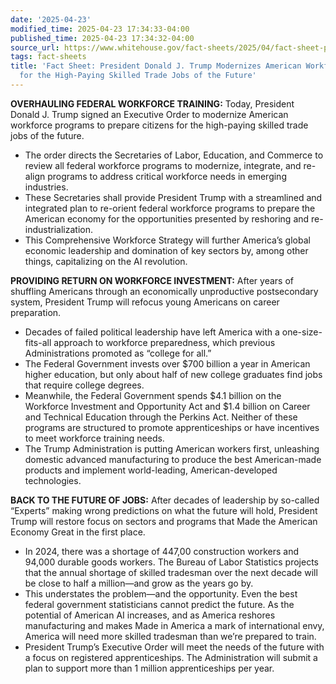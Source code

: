 ```yaml
---
date: '2025-04-23'
modified_time: 2025-04-23 17:34:33-04:00
published_time: 2025-04-23 17:34:32-04:00
source_url: https://www.whitehouse.gov/fact-sheets/2025/04/fact-sheet-president-donald-j-trump-modernizes-american-workforce-programs-for-the-high-paying-skilled-trade-jobs-of-the-future/
tags: fact-sheets
title: 'Fact Sheet: President Donald J. Trump Modernizes American Workforce Programs
  for the High-Paying Skilled Trade Jobs of the Future'
---
```

 
**OVERHAULING FEDERAL WORKFORCE TRAINING:** Today, President Donald J.
Trump signed an Executive Order to modernize American workforce programs
to prepare citizens for the high-paying skilled trade jobs of the
future.

-   The order directs the Secretaries of Labor, Education, and Commerce
    to review all federal workforce programs to modernize, integrate,
    and re-align programs to address critical workforce needs in
    emerging industries.
-   These Secretaries shall provide President Trump with a streamlined
    and integrated plan to re-orient federal workforce programs to
    prepare the American economy for the opportunities presented by
    reshoring and re-industrialization.
-   This Comprehensive Workforce Strategy will further America’s global
    economic leadership and domination of key sectors by, among other
    things, capitalizing on the AI revolution.

**PROVIDING RETURN ON WORKFORCE INVESTMENT:** After years of shuffling
Americans through an economically unproductive postsecondary system,
President Trump will refocus young Americans on career preparation.

-   Decades of failed political leadership have left America with a
    one-size-fits-all approach to workforce preparedness, which previous
    Administrations promoted as “college for all.”
-   The Federal Government invests over $700 billion a year in American
    higher education, but only about half of new college graduates find
    jobs that require college degrees.
-   Meanwhile, the Federal Government spends $4.1 billion on the
    Workforce Investment and Opportunity Act and $1.4 billion on Career
    and Technical Education through the Perkins Act. Neither of these
    programs are structured to promote apprenticeships or have
    incentives to meet workforce training needs.
-   The Trump Administration is putting American workers first,
    unleashing domestic advanced manufacturing to produce the best
    American-made products and implement world-leading,
    American-developed technologies.

**BACK TO THE FUTURE OF JOBS:** After decades of leadership by so-called
“Experts” making wrong predictions on what the future will hold,
President Trump will restore focus on sectors and programs that Made the
American Economy Great in the first place.

-   In 2024, there was a shortage of 447,00 construction workers and
    94,000 durable goods workers. The Bureau of Labor Statistics
    projects that the annual shortage of skilled tradesman over the next
    decade will be close to half a million—and grow as the years go by.
-   This understates the problem—and the opportunity. Even the best
    federal government statisticians cannot predict the future. As the
    potential of American AI increases, and as America reshores
    manufacturing and makes Made in America a mark of international
    envy, America will need more skilled tradesman than we’re prepared
    to train.
-   President Trump’s Executive Order will meet the needs of the future
    with a focus on registered apprenticeships. The Administration will
    submit a plan to support more than 1 million apprenticeships per
    year.
